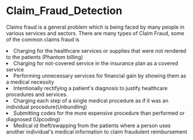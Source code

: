 # Claim_Fraud_Detection

Claims fraud is a general problem which is being faced by many people in various services and sectors.
There are many types of Claim Fraud, some of the common claims fraud is

<li> Charging for the healthcare services or supplies that were not rendered to the patients (Phantom billing)</li>

<li>Charging for not-covered service in the insurance plan as a covered service</li>

<li>Performing unnecessary services for financial gain by showing them as a medical necessity</li>

<li>Intentionally rectifying a patient's diagnosis to justify healthcare procedures and services.</li>

<li>Charging each step of a single medical procedure as if it was an individual procedure(Unbundling)</li>

<li>Submitting codes for the more expensive procedure than performed or diagnosed (Upcoding)</li>

<li>Medical id theft/swapping from the patients where a person uses another individual's medical information to claim fraudulent reimbursement</li>
